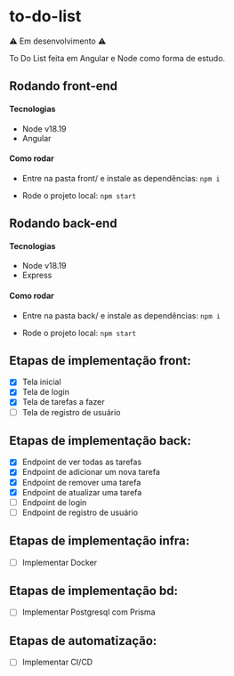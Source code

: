 # to-do-list
⚠️ Em desenvolvimento ⚠️

To Do List feita em Angular e Node como forma de estudo.

## Rodando front-end
#### Tecnologias
- Node v18.19
- Angular

#### Como rodar
- Entre na pasta front/ e instale as dependências:
`npm i`

- Rode o projeto local:
`npm start`

## Rodando back-end
#### Tecnologias
- Node v18.19
- Express

#### Como rodar
- Entre na pasta back/ e instale as dependências:
`npm i`

- Rode o projeto local:
`npm start`

## Etapas de implementação front:
- [x] Tela inicial
- [x] Tela de login
- [x] Tela de tarefas a fazer
- [ ] Tela de registro de usuário

## Etapas de implementação back:
- [x] Endpoint de ver todas as tarefas
- [x] Endpoint de adicionar um nova tarefa
- [x] Endpoint de remover uma tarefa
- [x] Endpoint de atualizar uma tarefa
- [ ] Endpoint de login
- [ ] Endpoint de registro de usuário

## Etapas de implementação infra:
- [ ] Implementar Docker

## Etapas de implementação bd:
- [ ] Implementar Postgresql com Prisma

## Etapas de automatização:
- [ ] Implementar CI/CD
